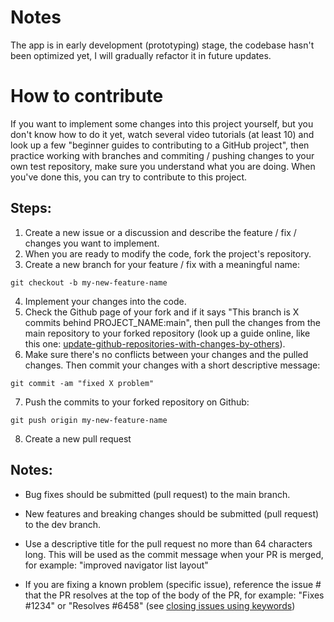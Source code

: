 # Notes

The app is in early development (prototyping) stage, the codebase hasn't been optimized yet, I will gradually refactor it in future updates.

# How to contribute

If you want to implement some changes into this project yourself, but you don't know how to do it yet, watch several video tutorials (at least 10) and look up a few "beginner guides to contributing to a GitHub project", then practice working with branches and commiting / pushing changes to your own test repository, make sure you understand what you are doing. When you've done this, you can try to contribute to this project.

## Steps:

1. Create a new issue or a discussion and describe the feature / fix / changes you want to implement.
2. When you are ready to modify the code, fork the project's repository.
3. Create a new branch for your feature / fix with a meaningful name:
```
git checkout -b my-new-feature-name
```
4. Implement your changes into the code.
5. Check the Github page of your fork and if it says "This branch is X commits behind PROJECT_NAME:main", then pull the changes from the main repository to your forked repository (look up a guide online, like this one: [update-github-repositories-with-changes-by-others](https://www.earthdatascience.org/courses/intro-to-earth-data-science/git-github/github-collaboration/update-github-repositories-with-changes-by-others)).
6. Make sure there's no conflicts between your changes and the pulled changes. Then commit your changes with a short descriptive message:
```
git commit -am "fixed X problem"
```
7. Push the commits to your forked repository on Github:
```
git push origin my-new-feature-name
```
8. Create a new pull request

## Notes:

- Bug fixes should be submitted (pull request) to the main branch.

- New features and breaking changes should be submitted (pull request) to the dev branch.

- Use a descriptive title for the pull request no more than 64 characters long. This will be used as the commit message when your PR is merged, for example: "improved navigator list layout"

- If you are fixing a known problem (specific issue), reference the issue # that the PR resolves at the top of the body of the PR, for example: "Fixes #1234" or "Resolves #6458" (see [closing issues using keywords](https://help.github.com/en/github/managing-your-work-on-github/linking-a-pull-request-to-an-issue))
